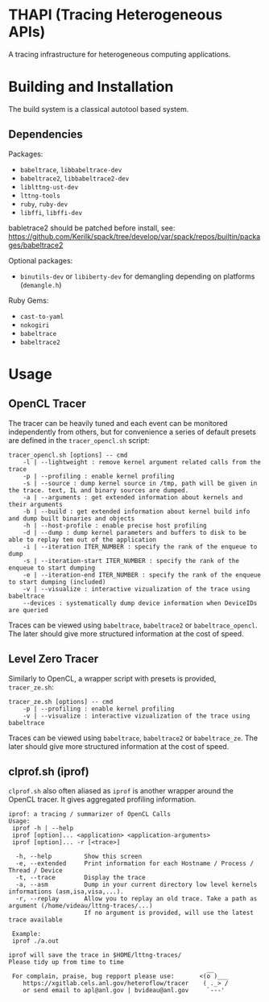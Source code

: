 # THAPI (Tracing Heterogeneous APIs)

A tracing infrastructure for heterogeneous computing applications.

# Building and Installation

The build system is a classical autotool based system.

## Dependencies

Packages:
 - `babeltrace`, `libbabeltrace-dev`
 - `babeltrace2`, `libbabeltrace2-dev`
 - `liblttng-ust-dev`
 - `lttng-tools`
 - `ruby`, `ruby-dev`
 - `libffi`, `libffi-dev`

babletrace2 should be patched before install, see:
https://github.com/Kerilk/spack/tree/develop/var/spack/repos/builtin/packages/babeltrace2

Optional packages:
 - `binutils-dev` or `libiberty-dev` for demangling depending on platforms (`demangle.h`)

 Ruby Gems:
 - `cast-to-yaml`
 - `nokogiri`
 - `babeltrace`
 - `babeltrace2`

# Usage

## OpenCL Tracer

The tracer can be heavily tuned and each event can be monitored independently from others, but for convenience a series of default presets are defined in the `tracer_opencl.sh` script:
```
tracer_opencl.sh [options] -- cmd
    -l | --lightweight : remove kernel argument related calls from the trace
    -p | --profiling : enable kernel profiling
    -s | --source : dump kernel source in /tmp, path will be given in the trace. text, IL and binary sources are dumped.
    -a | --arguments : get extended information about kernels and their arguments
    -b | --build : get extended information about kernel build info and dump built binaries and objects
    -h | --host-profile : enable precise host profiling
    -d | --dump : dump kernel parameters and buffers to disk to be able to replay tem out of the application
    -i | --iteration ITER_NUMBER : specify the rank of the enqueue to dump
    -s | --iteration-start ITER_NUMBER : specify the rank of the enqueue to start dumping
    -e | --iteration-end ITER_NUMBER : specify the rank of the enqueue to start dumping (included)
    -v | --visualize : interactive vizualization of the trace using babeltrace
    --devices : systematically dump device information when DeviceIDs are queried
```

Traces can be viewed using `babeltrace`, `babeltrace2` or `babeltrace_opencl`. The later should give more structured information at the cost of speed.

## Level Zero Tracer

Similarly to OpenCL, a wrapper script with presets is provided, `tracer_ze.sh`:
```
tracer_ze.sh [options] -- cmd
    -p | --profiling : enable kernel profiling
    -v | --visualize : interactive vizualization of the trace using babeltrace
```
Traces can be viewed using `babeltrace`, `babeltrace2` or `babeltrace_ze`. The later should give more structured information at the cost of speed.

## clprof.sh (iprof)

`clprof.sh` also often aliased as `iprof` is another wrapper around the OpenCL tracer. It gives aggregated profiling information.

```
iprof: a tracing / summarizer of OpenCL Calls
Usage:
 iprof -h | --help 
 iprof [option]... <application> <application-arguments>
 iprof [option]... -r [<trace>]

  -h, --help         Show this screen
  -e, --extended     Print information for each Hostname / Process / Thread / Device
  -t, --trace        Display the trace
  -a, --asm          Dump in your current directory low level kernels informations (asm,isa,visa,...).
  -r, --replay       Allow you to replay an old trace. Take a path as argument (/home/videau/lttng-traces/...)
                     If no argument is provided, will use the latest trace available

 Example:
 iprof ./a.out

iprof will save the trace in $HOME/lttng-traces/
Please tidy up from time to time
                                                       __ 
 For complain, praise, bug repport please use:       <(o )___
    https://xgitlab.cels.anl.gov/heteroflow/tracer    ( ._> /
    or send email to apl@anl.gov | bvideau@anl.gov     `---'
```
